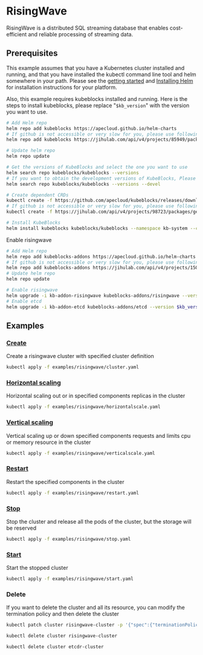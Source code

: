 # RisingWave

RisingWave is a distributed SQL streaming database that enables cost-efficient and reliable processing of streaming data.

## Prerequisites

This example assumes that you have a Kubernetes cluster installed and running, and that you have installed the kubectl command line tool and helm somewhere in your path. Please see the [getting started](https://kubernetes.io/docs/setup/)  and [Installing Helm](https://helm.sh/docs/intro/install/) for installation instructions for your platform.

Also, this example requires kubeblocks installed and running. Here is the steps to install kubeblocks, please replace "`$kb_version`" with the version you want to use.
```bash
# Add Helm repo 
helm repo add kubeblocks https://apecloud.github.io/helm-charts
# If github is not accessible or very slow for you, please use following repo instead
helm repo add kubeblocks https://jihulab.com/api/v4/projects/85949/packages/helm/stable

# Update helm repo
helm repo update

# Get the versions of KubeBlocks and select the one you want to use
helm search repo kubeblocks/kubeblocks --versions
# If you want to obtain the development versions of KubeBlocks, Please add the '--devel' parameter as the following command
helm search repo kubeblocks/kubeblocks --versions --devel

# Create dependent CRDs
kubectl create -f https://github.com/apecloud/kubeblocks/releases/download/v$kb_version/kubeblocks_crds.yaml
# If github is not accessible or very slow for you, please use following command instead
kubectl create -f https://jihulab.com/api/v4/projects/98723/packages/generic/kubeblocks/v$kb_version/kubeblocks_crds.yaml

# Install KubeBlocks
helm install kubeblocks kubeblocks/kubeblocks --namespace kb-system --create-namespace --version="$kb_version"
```
Enable risingwave
```bash
# Add Helm repo 
helm repo add kubeblocks-addons https://apecloud.github.io/helm-charts
# If github is not accessible or very slow for you, please use following repo instead
helm repo add kubeblocks-addons https://jihulab.com/api/v4/projects/150246/packages/helm/stable
# Update helm repo
helm repo update

# Enable risingwave 
helm upgrade -i kb-addon-risingwave kubeblocks-addons/risingwave --version $kb_version -n kb-system
# Enable etcd 
helm upgrade -i kb-addon-etcd kubeblocks-addons/etcd --version $kb_version -n kb-system
``` 

## Examples

### [Create](cluster.yaml) 
Create a risingwave cluster with specified cluster definition 
```bash
kubectl apply -f examples/risingwave/cluster.yaml
```

### [Horizontal scaling](horizontalscale.yaml)
Horizontal scaling out or in specified components replicas in the cluster
```bash
kubectl apply -f examples/risingwave/horizontalscale.yaml
```

### [Vertical scaling](verticalscale.yaml)
Vertical scaling up or down specified components requests and limits cpu or memory resource in the cluster
```bash
kubectl apply -f examples/risingwave/verticalscale.yaml
```

### [Restart](restart.yaml)
Restart the specified components in the cluster
```bash
kubectl apply -f examples/risingwave/restart.yaml
```

### [Stop](stop.yaml)
Stop the cluster and release all the pods of the cluster, but the storage will be reserved
```bash
kubectl apply -f examples/risingwave/stop.yaml
```

### [Start](start.yaml)
Start the stopped cluster
```bash
kubectl apply -f examples/risingwave/start.yaml
```

### Delete
If you want to delete the cluster and all its resource, you can modify the termination policy and then delete the cluster
```bash
kubectl patch cluster risingwave-cluster -p '{"spec":{"terminationPolicy":"WipeOut"}}' --type="merge"

kubectl delete cluster risingwave-cluster

kubectl delete cluster etcdr-cluster
```
